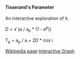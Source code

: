 ﻿#### Tisserand's Parameter ####

An interactive exploration of it.

D = √ (a / a<sub>p</sub> * (1 - e<sup>p</sup>))  

T<sub>p</sub> = a<sub>p</sub> / a + 2D * cos i  

[Wikipedia page](https://en.wikipedia.org/wiki/Tisserand's_parameter)
[Interactive Graph](tisserand.html)  
